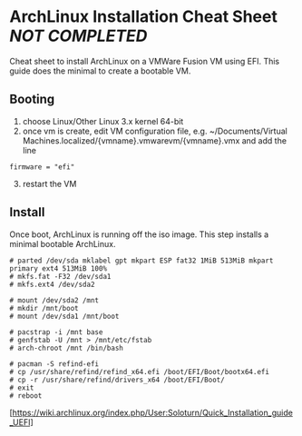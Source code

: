 # ArchLinux Installation Cheat Sheet *NOT COMPLETED*

Cheat sheet to install ArchLinux on a VMWare Fusion VM using EFI. This guide
does the minimal to create a bootable VM.


## Booting

1. choose Linux/Other Linux 3.x kernel 64-bit
2. once vm is create, edit VM configuration file, e.g. ~/Documents/Virtual Machines.localized/{vmname}.vmwarevm/{vmname}.vmx and add the line 
```
firmware = "efi"
```
3. restart the VM

## Install

Once boot, ArchLinux is running off the iso image. This step installs a 
minimal bootable ArchLinux.

```
# parted /dev/sda mklabel gpt mkpart ESP fat32 1MiB 513MiB mkpart primary ext4 513MiB 100%
# mkfs.fat -F32 /dev/sda1
# mkfs.ext4 /dev/sda2

# mount /dev/sda2 /mnt
# mkdir /mnt/boot
# mount /dev/sda1 /mnt/boot

# pacstrap -i /mnt base
# genfstab -U /mnt > /mnt/etc/fstab
# arch-chroot /mnt /bin/bash

# pacman -S refind-efi
# cp /usr/share/refind/refind_x64.efi /boot/EFI/Boot/bootx64.efi
# cp -r /usr/share/refind/drivers_x64 /boot/EFI/Boot/
# exit
# reboot
```















[https://wiki.archlinux.org/index.php/User:Soloturn/Quick_Installation_guide_UEFI]

